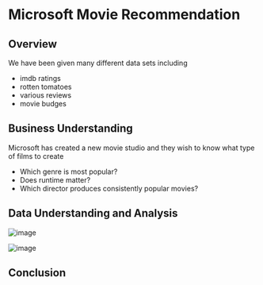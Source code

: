 # Microsoft Movie Recommendation
## Overview
We have been given many different data sets including
* imdb ratings
* rotten tomatoes
* various reviews
* movie budges
## Business Understanding
Microsoft has created a new movie studio and they wish to know what type of films to create
* Which genre is most popular?
* Does runtime matter?
* Which director produces consistently popular movies?
## Data Understanding and Analysis
![image](https://user-images.githubusercontent.com/12703065/139083319-37e984ea-11f1-46bc-848b-0c80e116a0bd.png)

![image](https://user-images.githubusercontent.com/12703065/139083390-bccf9a9b-6d67-4e6a-bcb9-6dfc2225ecd1.png)

## Conclusion
